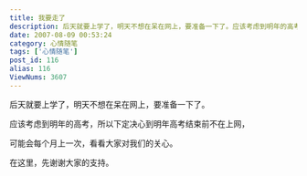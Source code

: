 ```yaml
---
title: 我要走了
description: 后天就要上学了，明天不想在呆在网上，要准备一下了。应该考虑到明年的高考，所以下定决心到明年高考结束前不在上网，可能会每个月上一次，看看大家对我们的关心。在这里，sami谢谢大家的支持。
date: 2007-08-09 00:53:24
category: 心情随笔
tags: ['心情随笔']
post_id: 116
alias: 116
ViewNums: 3607
---
```


后天就要上学了，明天不想在呆在网上，要准备一下了。

应该考虑到明年的高考，所以下定决心到明年高考结束前不在上网，

可能会每个月上一次，看看大家对我们的关心。

在这里，先谢谢大家的支持。

